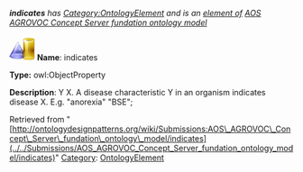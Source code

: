 ___indicates__ has [Category:OntologyElement](../../Category/OntologyElement "Category:OntologyElement") and is an [element of](../../Property/ElementOf "Property:ElementOf") [AOS AGROVOC Concept Server fundation ontology model](../../Submissions/AOS_AGROVOC_Concept_Server_fundation_ontology_model "Submissions:AOS AGROVOC Concept Server fundation ontology model")_


  




[![ObjectProperty](../../images/thumb/c/c3/ObjectProperty.gif/45px-ObjectProperty.gif)](../../Image/ObjectProperty.gif "ObjectProperty")
__Name__: indicates 


__Type:__ owl:ObjectProperty 


__Description__: Y <indicates> X. A disease characteristic Y in an organism indicates disease X. E.g. "anorexia" <indicates> "BSE"; 





Retrieved from "[http://ontologydesignpatterns.org/wiki/Submissions:AOS\_AGROVOC\_Concept\_Server\_fundation\_ontology\_model/indicates](../../Submissions/AOS_AGROVOC_Concept_Server_fundation_ontology_model/indicates)"
 [Category](http://ontologydesignpatterns.org/wiki/Special:Categories "Special:Categories"): [OntologyElement](../../Category/OntologyElement "Category:OntologyElement")